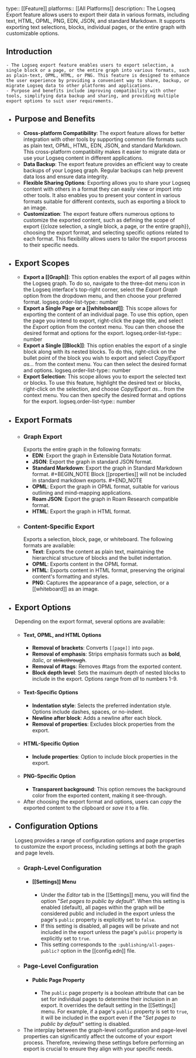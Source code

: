 type:: [[Feature]]
platforms:: [[All Platforms]]
description:: The Logseq Export feature allows users to export their data in various formats, including text, HTML, OPML, PNG, EDN, JSON, and standard Markdown. It supports exporting text selections, blocks, individual pages, or the entire graph with customizable options.

## Introduction
	- The Logseq export feature enables users to export selection, a single block or a page, or the entire graph into various formats, such as plain-text, OPML, HTML, or PNG. This feature is designed to enhance the user experience by providing a convenient way to share, backup, or migrate Logseq data to other platforms and applications.
	- Purpose and benefits include improving compatibility with other tools, simplifying data backup and sharing, and providing multiple export options to suit user requirements.
- ## Purpose and Benefits
	- **Cross-platform Compatibility**: The export feature allows for better integration with other tools by supporting common file formats such as plain text, OPML, HTML, EDN, JSON, and standard Markdown. This cross-platform compatibility makes it easier to migrate data or use your Logseq content in different applications.
	- **Data Backup**: The export feature provides an efficient way to create backups of your Logseq graph. Regular backups can help prevent data loss and ensure data integrity.
	- **Flexible Sharing Options**: Exporting allows you to share your Logseq content with others in a format they can easily view or import into other tools. It also enables you to present your content in various formats suitable for different contexts, such as exporting a block to an image.
	- **Customization**: The export feature offers numerous options to customize the exported content, such as defining the  scope of export {{cloze selection, a single block, a page, or the entire graph}}, choosing the export format, and selecting specific options related to each format. This flexibility allows users to tailor the export process to their specific needs.
- ## Export Scopes
	- **Export a [[Graph]]**: This option enables the export of all pages within the Logseq graph. To do so, navigate to the three-dot menu icon in the Logseq interface's top-right corner, select the *Export Graph* option from the dropdown menu, and then choose your preferred format.
	  logseq.order-list-type:: number
	- **Export a Single Page or a [[whiteboard]]**: This scope allows for exporting the content of an individual page. To use this option, open the page you intend to export, right-click the page title, and select the *Export* option from the context menu. You can then choose the desired format and options for the export.
	  logseq.order-list-type:: number
	- **Export a Single [[Block]]**: This option enables the export of a single block along with its nested blocks. To do this, right-click on the bullet point of the block you wish to export and select *Copy/Export as...* from the context menu. You can then select the desired format and options.
	  logseq.order-list-type:: number
	- **Export Selection**: This scope allows you to export the selected text or blocks. To use this feature, highlight the desired text or blocks, right-click on the selection, and choose *Copy/Export as...* from the context menu. You can then specify the desired format and options for the export.
	  logseq.order-list-type:: number
- ## Export Formats
	- ### Graph Export
	  Exports the entire graph in the following formats:
		- **EDN**: Export the graph in Extensible Data Notation format.
		- **JSON**: Export the graph in standard JSON format.
		- **Standard Markdown**: Export the graph in Standard Markdown format.
		  #+BEGIN_NOTE
		  Block [[properties]] will not be included in standard markdown exports.
		  #+END_NOTE
		- **OPML**: Export the graph in OPML format, suitable for various outlining and mind-mapping applications.
		- **Roam JSON**: Export the graph in Roam Research compatible format.
		- **HTML**:  Export the graph in HTML format.
	- ### Content-Specific Export
	  Exports a selection, block, page, or whiteboard. The following formats are available:
		- **Text**: Exports the content as plain text, maintaining the hierarchical structure of blocks and the bullet indentation.
		- **OPML**: Exports content in the OPML format.
		- **HTML**: Exports content in HTML format, preserving the original content's formatting and styles.
		- **PNG**: Captures the appearance of a page, selection, or a [[whiteboard]] as an image.
- ## Export Options
  Depending on the export format, several options are available:
	- #### Text, OPML, and HTML Options
		- **Removal of brackets**: Converts `[[page]]` into `page`.
		- **Removal of emphasis**: Strips emphasis formats such as **bold**, *italic*, or ~~strikethrough~~.
		- **Removal of #tags**: Removes #tags from the exported content.
		- **Block depth level**: Sets the maximum depth of nested blocks to include in the export. Options range from *all* to numbers 1-9.
	- #### Text-Specific Options
		- **Indentation style**: Selects the preferred indentation style. Options include dashes, spaces, or no-indent.
		- **Newline after block**: Adds a newline after each block.
		- **Removal of properties**: Excludes block properties from the export.
	- #### HTML-Specific Option
		- **Include properties**: Option to include block properties in the export.
	- #### PNG-Specific Option
		- **Transparent background**: This option removes the background color from the exported content, making it see-through.
	- After choosing the export format and options, users can *copy* the exported content to the clipboard or *save* it to a file.
- ## Configuration Options
  Logseq provides a range of configuration options and page properties to customize the export process, including settings at both the graph and page levels.
	- ### Graph-Level Configuration
		- #### [[Settings]] Menu
			- Under the *Editor* tab in the [[Settings]] menu, you will find the option "*Set pages to public by default*". When this setting is enabled (default), all pages within the graph will be considered public and included in the export unless the page's `public` property is explicitly set to `false`.
			- If this setting is disabled,  all pages will be private and not included in the export unless the page's `public` property is explicitly set to `true`.
			- This setting corresponds to the `:publishing/all-pages-public?` option in the [[config.edn]] file.
	- ### Page-Level Configuration
		- #### Public Page Property
			- The `public` page property is a boolean attribute that can be set for individual pages to determine their inclusion in an export. It overrides the default setting in the [[Settings]] menu. For example, if a page's `public` property is set to `true`, it will be included in the export even if the "*Set pages to public by default*" setting is disabled.
	- The interplay between the graph-level configuration and page-level properties can significantly affect the outcome of your export process. Therefore, reviewing these settings before performing an export is crucial to ensure they align with your specific needs.